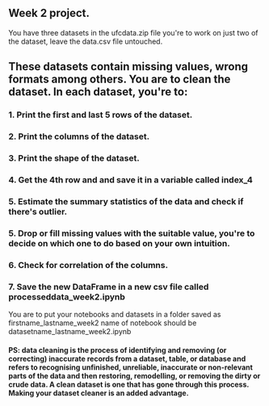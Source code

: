 
## Week 2 project.
You have three datasets in the ufcdata.zip file you're to work on just two of the dataset, leave the <bold>data.csv</bold> file untouched. 
## These datasets contain missing values, wrong formats among others. You are to clean the dataset. In each dataset, you're to:

### 1. Print the first and last 5 rows of the dataset.
### 2. Print the columns of the dataset.
### 3. Print the shape of the dataset.
### 4. Get the 4th row and and save it in a variable called index_4
### 5. Estimate the summary statistics of the data and check if there's outlier.
### 5. Drop or fill missing values with the suitable value, you're to decide on which one to do based on your own intuition.
### 6. Check for correlation of the columns.
### 7. Save the new DataFrame in a new csv file called processeddata_week2.ipynb


<bold>You are to put your notebooks and datasets in a folder saved as firstname_lastname_week2 name of notebook should be datasetname_lastname_week2.ipynb</bold>

#### PS: data cleaning is the process of identifying and removing (or correcting) inaccurate records from a dataset, table, or database and refers to recognising unfinished, unreliable, inaccurate or non-relevant parts of the data and then restoring, remodelling, or removing the dirty or crude data. A clean dataset is one that has gone through this process. Making your dataset cleaner is an added advantage.
